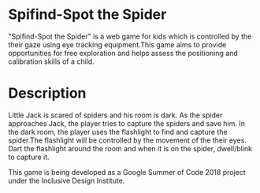 # Spifind-Spot the Spider 

"Spifind-Spot the Spider" is a web game for kids which is controlled by the their gaze using eye tracking equipment.This game aims to provide opportunities for free exploration and helps assess the positioning and calibration skills of a child.

# Description

Little Jack is scared of spiders and his room is dark. As the spider approaches Jack, the player tries to capture the spiders and save him. In the dark room, the player uses the flashlight to find and capture the spider.The flashlight will be controlled by the movement of the their eyes. Dart the flashlight around the room and when it is on the spider, dwell/blink to capture it.

This game is being developed as a Google Summer of Code 2018 project under the Inclusive Design Institute.



